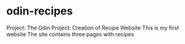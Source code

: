 # odin-recipes
Project: The Odin Project: Creation of Recipe Website
This is my first website
The site contains three pages with recipes